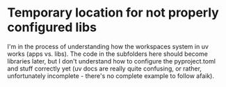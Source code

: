 # Temporary location for not properly configured libs

I'm in the process of understanding how the workspaces system in uv works (apps vs. libs). The code in the subfolders here should become libraries later, but I don't understand how to configure the pyproject.toml and stuff correctly yet (uv docs are really quite confusing, or rather, unfortunately incomplete - there's no complete example to follow afaik).